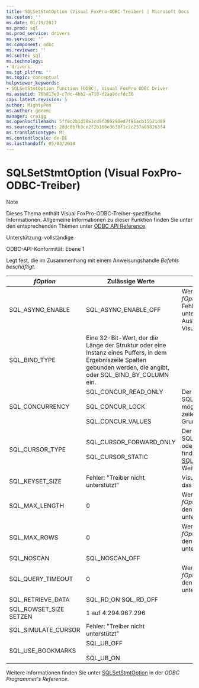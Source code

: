 ```yaml
---
title: SQLSetStmtOption (Visual FoxPro-ODBC-Treiber) | Microsoft Docs
ms.custom: ''
ms.date: 01/19/2017
ms.prod: sql
ms.prod_service: drivers
ms.service: ''
ms.component: odbc
ms.reviewer: ''
ms.suite: sql
ms.technology:
- drivers
ms.tgt_pltfrm: ''
ms.topic: conceptual
helpviewer_keywords:
- SQLSetStmtOption function [ODBC], Visual FoxPro ODBC Driver
ms.assetid: 76b813e3-c7dc-4bb2-a710-d2aa9dcfdc36
caps.latest.revision: 5
author: MightyPen
ms.author: genemi
manager: craigg
ms.openlocfilehash: 5ff8c2b1d58e3cd9f309290ed7f86acb15521d89
ms.sourcegitcommit: 2ddc0bfb3ce2f2b160e3638f1c2c237a898263f4
ms.translationtype: MT
ms.contentlocale: de-DE
ms.lasthandoff: 05/03/2018
---
```

# <a name="sqlsetstmtoption-visual-foxpro-odbc-driver"></a>SQLSetStmtOption (Visual FoxPro-ODBC-Treiber)
> [!NOTE]  
>  Dieses Thema enthält Visual FoxPro-ODBC-Treiber-spezifische Informationen. Allgemeine Informationen zu dieser Funktion finden Sie unter den entsprechenden Themen unter [ODBC API Reference](../../odbc/reference/syntax/odbc-api-reference.md).  
  
 Unterstützung: vollständige  
  
 ODBC-API-Konformität: Ebene 1  
  
 Legt fest, die im Zusammenhang mit einem Anweisungshandle *Befehls beschäftigt*.  
  
|*fOption*|Zulässige Werte|Kommentare|  
|---------------|--------------------|--------------|  
|SQL_ASYNC_ENABLE|SQL_ASYNC_ENABLE_OFF|Wenn Sie versuchen, diese *fOption*, gibt der Treiber den Fehler: "Treiber nicht unterstützt". Asynchrone Ausführung unterstützt der Visual FoxPro nicht.|  
|SQL_BIND_TYPE|Eine 32-Bit-Wert, der die Länge der Struktur oder eine Instanz eines Puffers, in dem Ergebniszeile Spalten gebunden werden, die angibt, oder SQL_BIND_BY_COLUMN ein.||  
|SQL_CONCURRENCY|SQL_CONCUR_READ_ONLY<br /><br /> SQL_CONCUR_LOCK<br /><br /> SQL_CONCUR_VALUES|Der Treiber ist SQL_CONCUR_ROWVER, nicht möglich, da Visual FoxPro keine zeilenversionsverwaltung auf Grundlage der Zeitstempel.|  
|SQL_CURSOR_TYPE|SQL_CURSOR_FORWARD_ONLY<br /><br /> SQL_CURSOR_STATIC|Der Treiber lässt keine SQL_CURSOR_KEYSET_DRIVEN oder SQL_CURSOR_DYNAMIC; finden Sie unter [SQLSetScrollOptions](../../odbc/microsoft/sqlsetscrolloptions-visual-foxpro-odbc-driver.md) für Weitere Informationen.|  
|SQL_KEYSET_SIZE|Fehler: "Treiber nicht unterstützt"|Visual FoxPro unterstützt nicht das Keyset-Cursor-Modell.|  
|SQL_MAX_LENGTH|0|Wenn Sie versuchen, diese *fOption* Wert, gibt der Treiber den Fehler "Treiber nicht unterstützt".|  
|SQL_MAX_ROWS|0|Wenn Sie versuchen, diese *fOption* Wert, gibt der Treiber den Fehler "Treiber nicht unterstützt".|  
|SQL_NOSCAN|SQL_NOSCAN_OFF||  
|SQL_QUERY_TIMEOUT|0|Wenn Sie versuchen, diese *fOption* Wert, gibt der Treiber den Fehler "Treiber nicht unterstützt".|  
|SQL_RETRIEVE_DATA|SQL_RD_ON SQL_RD_OFF||  
|SQL_ROWSET_SIZE SETZEN|1 auf 4.294.967.296||  
|SQL_SIMULATE_CURSOR|Fehler: "Treiber nicht unterstützt"||  
|SQL_USE_BOOKMARKS|SQL_UB_OFF<br /><br /> SQL_UB_ON||  
  
 Weitere Informationen finden Sie unter [SQLSetStmtOption](../../odbc/reference/syntax/sqlsetstmtoption-function.md) in der *ODBC Programmer's Reference*.
